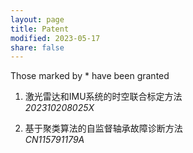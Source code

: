 ```yaml
---
layout: page
title: Patent
modified: 2023-05-17 
share: false
---
```


Those marked by * have been granted

<style>
.biblist { }

/* The item */
.biblist li { }

/* You can define custom styles for plstyle field here. */


/*************************************
   The box that contain BibTeX code
 *************************************/
div.noshow { display: none; }
div.bibtex {
  margin-right: 0%;
  margin-top: 1.2em;
  margin-bottom: 1.3em;
  border: 1px solid silver;
  padding: 0.3em 0.5em;
  background: #eeeeee;
}
div.bibtex pre { font-size: 75%; overflow: auto;  width: 100%; }
</style>

<script>
function toggleBibtex(articleid) {
  var bib = document.getElementById('bib_'+articleid);
  if (bib) {
    if(bib.className.indexOf('bibtex') != -1) {
    bib.className.indexOf('noshow') == -1?bib.className = 'bibtex noshow':bib.className = 'bibtex';
    }
  } else {
    return;
  }
}
</script>


<ol class="biblist">
   
<li ><p>
激光雷达和IMU系统的时空联合标定方法<br>
<i>202310208025X</i>
</p>
</li>   

   
<li ><p>
基于聚类算法的自监督轴承故障诊断方法<br>
<i>CN115791179A</i>
</p>
</li>   

